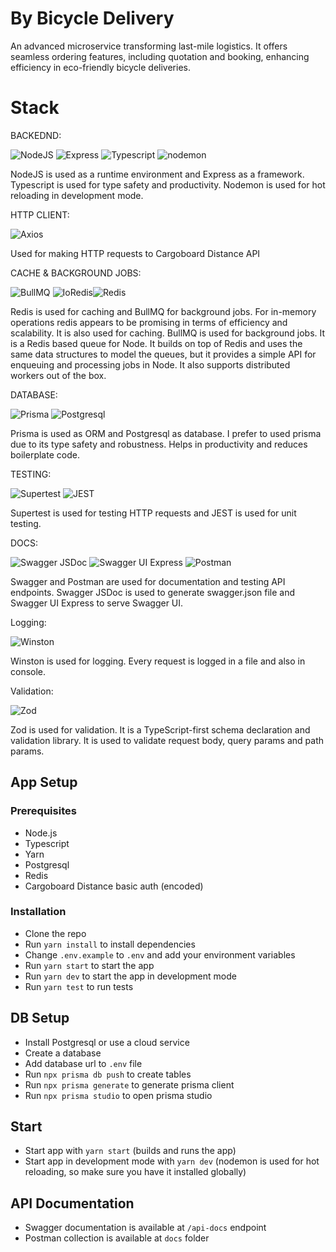 

# By Bicycle Delivery

An advanced microservice transforming last-mile logistics. It offers seamless ordering features, including quotation and booking, enhancing efficiency in eco-friendly bicycle deliveries.

# Stack

BACKEDND:

![NodeJS](https://img.shields.io/badge/NodeJS-21.5.0-green?style=for-the-badge&logo=node.js&logoColor=white)
![Express](https://img.shields.io/badge/Express-4.18.2-lightgrey?style=for-the-badge&logo=express&logoColor=white) ![Typescript](https://img.shields.io/badge/Typescript-4.3.5-blue?style=for-the-badge&logo=typescript&logoColor=white) ![nodemon](https://img.shields.io/badge/nodemon-2.0.12-green?style=for-the-badge&logo=nodemon&logoColor=white)

NodeJS is used as a runtime environment and Express as a framework. Typescript is used for type safety and productivity. Nodemon is used for hot reloading in development mode.

HTTP CLIENT:

![Axios](https://img.shields.io/badge/Axios-1.1.3-blue?style=for-the-badge&logo=axios&logoColor=white) 

Used for making HTTP requests to Cargoboard Distance API

CACHE & BACKGROUND JOBS:

![BullMQ](https://img.shields.io/badge/BullMQ-5.1.1-yellow?style=for-the-badge&logo=npm&logoColor=white) ![IoRedis](https://img.shields.io/badge/IoRedis-5.3.2-red?style=for-the-badge&logo=redis&logoColor=white)![Redis](https://img.shields.io/badge/Redis-4.6.12-red?style=for-the-badge&logo=redis&logoColor=white)

Redis is used for caching and BullMQ for background jobs. For in-memory operations redis appears to be promising in terms of efficiency and scalability. It is also used for caching. BullMQ is used for background jobs. It is a Redis based queue for Node. It builds on top of Redis and uses the same data structures to model the queues, but it provides a simple API for enqueuing and processing jobs in Node. It also supports distributed workers out of the box.

DATABASE:

![Prisma](https://img.shields.io/badge/Prisma-5.7.1-blueviolet?style=for-the-badge&logo=prisma&logoColor=white) ![Postgresql](https://img.shields.io/badge/Postgresql-8.7.1-blue?style=for-the-badge&logo=postgresql&logoColor=white) 

Prisma is used as ORM and Postgresql as database. I prefer to used prisma due to its type safety and robustness. Helps in productivity and reduces boilerplate code.

TESTING:

![Supertest](https://img.shields.io/badge/Supertest-6.3.3-blue?style=for-the-badge&logo=node.js&logoColor=white) ![JEST](https://img.shields.io/badge/JEST-27.0.6-red?style=for-the-badge&logo=jest&logoColor=white)

Supertest is used for testing HTTP requests and JEST is used for unit testing.


DOCS:

![Swagger JSDoc](https://img.shields.io/badge/Swagger%20JSDoc-6.2.8-green?style=for-the-badge&logo=swagger&logoColor=white) ![Swagger UI Express](https://img.shields.io/badge/Swagger%20UI%20Express-5.0.0-green?style=for-the-badge&logo=swagger&logoColor=white) ![Postman](https://img.shields.io/badge/Postman-FF6C37?style=for-the-badge&logo=postman&logoColor=white)

Swagger and Postman are used for documentation and testing API endpoints. Swagger JSDoc is used to generate swagger.json file and Swagger UI Express to serve Swagger UI. 

Logging:

![Winston](https://img.shields.io/badge/Winston-3.8.2-blue?style=for-the-badge&logo=winston&logoColor=white) 

Winston is used for logging. Every request is logged in a file and also in console.

Validation:

![Zod](https://img.shields.io/badge/Zod-3.22.4-green?style=for-the-badge&logo=npm&logoColor=white)

Zod is used for validation. It is a TypeScript-first schema declaration and validation library. It is used to validate request body, query params and path params.


## <b> App Setup </b>

### Prerequisites

- Node.js
- Typescript
- Yarn
- Postgresql
- Redis
- Cargoboard Distance basic auth (encoded)

### Installation

- Clone the repo
- Run `yarn install` to install dependencies
- Change `.env.example` to `.env` and add your environment variables
- Run `yarn start` to start the app
- Run `yarn dev` to start the app in development mode
- Run `yarn test` to run tests

## <b> DB Setup </b>

- Install Postgresql or use a cloud service
- Create a database
- Add database url to `.env` file
- Run `npx prisma db push` to create tables
- Run `npx prisma generate` to generate prisma client
- Run `npx prisma studio` to open prisma studio

## <b> Start </b>

- Start app with `yarn start` (builds and runs the app)
- Start app in development mode with `yarn dev` (nodemon is used for hot reloading, so make sure you have it installed globally)


## <b> API Documentation </b>

- Swagger documentation is available at `/api-docs` endpoint
- Postman collection is available at `docs` folder